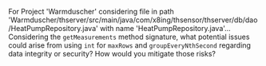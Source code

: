 For Project 'Warmduscher' considering file in path 'Warmduscher/thserver/src/main/java/com/x8ing/thsensor/thserver/db/dao/HeatPumpRepository.java' with name 'HeatPumpRepository.java'... 
Considering the `getMeasurements` method signature, what potential issues could arise from using `int` for `maxRows` and `groupEveryNthSecond` regarding data integrity or security? How would you mitigate those risks?
